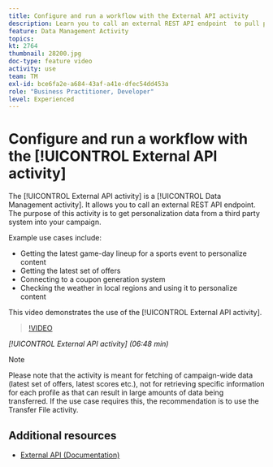 ```yaml
---
title: Configure and run a workflow with the External API activity
description: Learn you to call an external REST API endpoint  to pull personalization data from a third party system into your campaign.
feature: Data Management Activity
topics: 
kt: 2764
thumbnail: 28200.jpg
doc-type: feature video
activity: use
team: TM
exl-id: bce6fa2e-a684-43af-a41e-dfec54dd453a
role: "Business Practitioner, Developer"
level: Experienced
---
```

# Configure and run a workflow with the [!UICONTROL External API activity]

The [!UICONTROL External API activity] is a [!UICONTROL Data Management activity]. It allows you to call an external REST API endpoint. The purpose of this activity is to get personalization data from a third party system into your campaign.

Example use cases include:

* Getting the latest game-day lineup for a sports event to personalize content
* Getting the latest set of offers
* Connecting to a coupon generation system
* Checking the weather in local regions and using it to personalize content

This video demonstrates the use of the [!UICONTROL External API activity].
  
  >[!VIDEO](https://video.tv.adobe.com/v/28200/?quality=12)
  
  *[!UICONTROL External API activity] (06:48 min)*

>[!NOTE]
>
>Please note that the activity is meant for fetching of campaign-wide data (latest set of offers, latest scores etc.), not for retrieving specific information for each profile as that can result in large amounts of data being transferred. If the use case requires this, the recommendation is to use the Transfer File activity.

## Additional resources

* [External API (Documentation)](https://docs.adobe.com/content/help/en/campaign-standard/using/managing-processes-and-data/data-management-activities/external-api.html)
